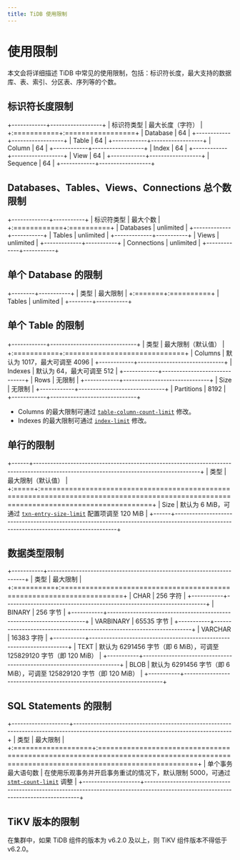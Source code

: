 ```yaml
---
title: TiDB 使用限制
---
```


# 使用限制

本文会将详细描述 TiDB 中常见的使用限制，包括：标识符长度，最大支持的数据库、表、索引、分区表、序列等的个数。

## 标识符长度限制

+------------+------------------+
| 标识符类型 | 最大长度（字符） |
+:===========+:=================+
| Database   | 64               |
+------------+------------------+
| Table      | 64               |
+------------+------------------+
| Column     | 64               |
+------------+------------------+
| Index      | 64               |
+------------+------------------+
| View       | 64               |
+------------+------------------+
| Sequence   | 64               |
+------------+------------------+

## Databases、Tables、Views、Connections 总个数限制

+-------------+-----------+
| 标识符类型  | 最大个数  |
+:============+:==========+
| Databases   | unlimited |
+-------------+-----------+
| Tables      | unlimited |
+-------------+-----------+
| Views       | unlimited |
+-------------+-----------+
| Connections | unlimited |
+-------------+-----------+

## 单个 Database 的限制

+--------+-----------+
| 类型   | 最大限制  |
+:=======+:==========+
| Tables | unlimited |
+--------+-----------+

## 单个 Table 的限制

+------------+------------------------------+
| 类型       | 最大限制（默认值）           |
+:===========+:=============================+
| Columns    | 默认为 1017，最大可调至 4096 |
+------------+------------------------------+
| Indexes    | 默认为 64，最大可调至 512    |
+------------+------------------------------+
| Rows       | 无限制                       |
+------------+------------------------------+
| Size       | 无限制                       |
+------------+------------------------------+
| Partitions | 8192                         |
+------------+------------------------------+

* Columns 的最大限制可通过 [`table-column-count-limit`](/tidb-configuration-file.md#table-column-count-limit-从-v50-版本开始引入) 修改。
* Indexes 的最大限制可通过 [`index-limit`](/tidb-configuration-file.md#index-limit-从-v50-版本开始引入) 修改。

## 单行的限制

+------+----------------------------------------------------------------------------------------------------------------------------------------+
| 类型 | 最大限制（默认值）                                                                                                                     |
+:=====+:=======================================================================================================================================+
| Size | 默认为 6 MiB，可通过 [`txn-entry-size-limit`](/tidb-configuration-file.md#txn-entry-size-limit-从-v50-版本开始引入) 配置项调至 120 MiB |
+------+----------------------------------------------------------------------------------------------------------------------------------------+

## 数据类型限制

+-----------+----------------------------------------------------------------------+
| 类型      | 最大限制                                                             |
+:==========+:=====================================================================+
| CHAR      | 256 字符                                                             |
+-----------+----------------------------------------------------------------------+
| BINARY    | 256 字节                                                             |
+-----------+----------------------------------------------------------------------+
| VARBINARY | 65535 字节                                                           |
+-----------+----------------------------------------------------------------------+
| VARCHAR   | 16383 字符                                                           |
+-----------+----------------------------------------------------------------------+
| TEXT      | 默认为 6291456 字节（即 6 MiB），可调至 125829120 字节（即 120 MiB） |
+-----------+----------------------------------------------------------------------+
| BLOB      | 默认为 6291456 字节（即 6 MiB），可调至 125829120 字节（即 120 MiB） |
+-----------+----------------------------------------------------------------------+

## SQL Statements 的限制

+--------------------+-------------------------------------------------------------------------------------------------------------------------------------+
| 类型               | 最大限制                                                                                                                            |
+:===================+:====================================================================================================================================+
| 单个事务最大语句数 | 在使用乐观事务并开启事务重试的情况下，默认限制 5000，可通过 [`stmt-count-limit`](/tidb-configuration-file.md#stmt-count-limit) 调整 |
+--------------------+-------------------------------------------------------------------------------------------------------------------------------------+

## TiKV 版本的限制

在集群中，如果 TiDB 组件的版本为 v6.2.0 及以上，则 TiKV 组件版本不得低于 v6.2.0。
